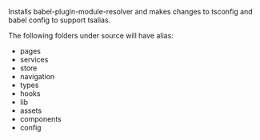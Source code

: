 Installs babel-plugin-module-resolver and makes changes to tsconfig and babel config to support tsalias.

The following folders under source will have alias:

* pages
* services
* store
* navigation
* types
* hooks
* lib
* assets
* components
* config
